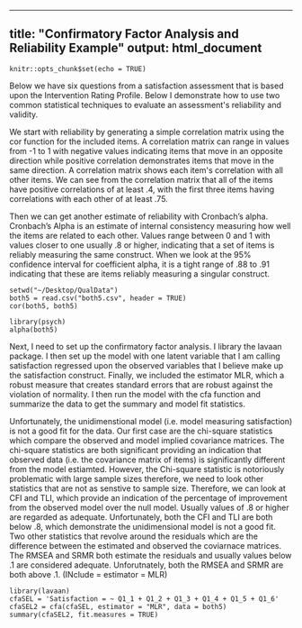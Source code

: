 
---
title: "Confirmatory Factor Analysis and Reliability Example"
output: html_document
---

```{r setup, include=FALSE}
knitr::opts_chunk$set(echo = TRUE)
```
Below we have six questions from a satisfaction assessment that is based upon the Intervention Rating Profile.  Below I demonstrate how to use two common statistical techniques to evaluate an assessment's reliability and validity.  

We start with reliability by generating a simple correlation matrix using the cor function for the included items.  A correlation matrix can range in values from -1 to 1 with negative values indicating items that move in an opposite direction while positive correlation demonstrates items that move in the same direction.  A correlation matrix shows each item's correlation with all other items.  We can see from the correlation matrix that all of the items have positive correlations of at least .4, with the first three items having correlations with each other of at least .75.  


Then we can get another estimate of reliability with Cronbach’s alpha.  Cronbach’s Alpha is an estimate of internal consistency measuring how well the items are related to each other.  Values range between 0 and 1 with values closer to one usually .8 or higher, indicating that a set of items is reliably measuring the same construct.  When we look at the 95% confidence interval for coefficient alpha, it is a tight range of .88 to .91 indicating that these are items reliably measuring a singular construct.
```{r}
setwd("~/Desktop/QualData")
both5 = read.csv("both5.csv", header = TRUE)
cor(both5, both5)

library(psych)
alpha(both5)

```
Next, I need to set up the confirmatory factor analysis.  I library the lavaan package. I then set up the model with one latent variable that I am calling satisfaction regressed upon the observed variables that I believe make up the satisfaction construct.  Finally, we included the estimator MLR, which a robust measure that creates standard errors that are robust against the violation of normality.  I then run the model with the cfa function and summarize the data to get the summary and model fit statistics.

Unfortunately, the unidimenstional model (i.e. model measuring satisfaction) is not a good fit for the data.  Our first case are the chi-square statistics which compare the observed and model implied covariance matrices.  The chi-square statistics are both significant providing an indication that observed data (i.e. the covariance matrix of items) is significantly different from the model estiamted.  However, the Chi-square statistic is notoriously problematic with large sample sizes therefore, we need to look other statistics that are not as senstive to sample size.  Therefore, we can look at CFI and TLI, which provide an indication of the percentage of improvement from the observed model over the null model.  Usually values of .8 or higher are regarded as adequate.  Unfortunately, both the CFI and TLI are both below .8, which demonstrate the unidimensional model is not a good fit.  Two other statistics that revolve around the residuals which are the difference between the estimated and observed the coviarnace matrices.  The RMSEA and SRMR both estimate the residuals and usually values below .1 are considered adequate.  Unforutnately, both the RMSEA and SRMR are both above .1.    (INclude =  estimator = MLR)
```{r}
library(lavaan)
cfaSEL = 'Satisfaction = ~ Q1_1 + Q1_2 + Q1_3 + Q1_4 + Q1_5 + Q1_6'
cfaSEL2 = cfa(cfaSEL, estimator = "MLR", data = both5)
summary(cfaSEL2, fit.measures = TRUE)
```



